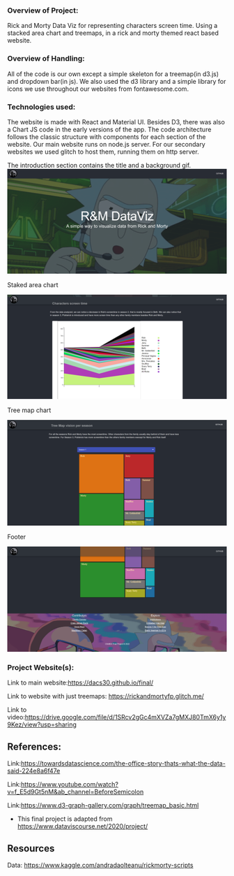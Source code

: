### Overview of Project:

Rick and Morty Data Viz for representing characters screen time. Using a stacked area chart and treemaps, in a rick and morty themed react based website.

### Overview of Handling:

All of the code is our own except a simple skeleton for a treemap(in d3.js) and dropdown bar(in js). We also used the d3 library and a simple library for icons we use throughout our websites from fontawesome.com.

### Technologies used:
The website is made with React and Material UI. Besides D3, there was also a Chart JS code in the early versions of the app. The code architecture follows the classic structure with components for each section of the website. Our main website runs on node.js server. For our secondary websites we used glitch to host them, running them on http server.

The introduction section contains the title and a background gif.
![intro page](./intro-page.png)

Staked area chart

![first chart](./first-chart.png)

Tree map chart

![first chart](./second-chart.png)

Footer

![first chart](./last-pic.png)

### Project Website(s):

Link to main website:https://dacs30.github.io/final/

Link to website with just treemaps: https://rickandmortyfp.glitch.me/

Link to video:https://drive.google.com/file/d/1SRcv2gGc4mXVZa7gMXJ80TmX6y1y9Kez/view?usp=sharing

References:
---

Link:https://towardsdatascience.com/the-office-story-thats-what-the-data-said-224e8a6f47e

Link:https://www.youtube.com/watch?v=f_E5d9Gt5nM&ab_channel=BeforeSemicolon

Link:https://www.d3-graph-gallery.com/graph/treemap_basic.html

- This final project is adapted from https://www.dataviscourse.net/2020/project/

Resources
---
Data: https://www.kaggle.com/andradaolteanu/rickmorty-scripts
